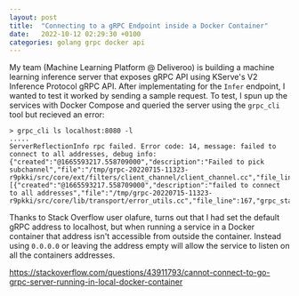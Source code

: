 ```yaml
---
layout: post
title:  "Connecting to a gRPC Endpoint inside a Docker Container"
date:   2022-10-12 02:29:30 +0100
categories: golang grpc docker api
---
```


My team (Machine Learning Platform @ Deliveroo) is building a machine learning inference server that exposes gRPC API using KServe's V2 Inference Protocol gRPC API. After implementating for the `Infer` endpoint, I wanted to test it worked by sending a sample request. To test, I spun up the services with Docker Compose and queried the server using the `grpc_cli` tool but recieved an error:

```
> grpc_cli ls localhost:8080 -l
.....
ServerReflectionInfo rpc failed. Error code: 14, message: failed to connect to all addresses, debug info: {"created":"@1665593217.558709000","description":"Failed to pick subchannel","file":"/tmp/grpc-20220715-11323-r9pkki/src/core/ext/filters/client_channel/client_channel.cc","file_line":3261,"referenced_errors":[{"created":"@1665593217.558709000","description":"failed to connect to all addresses","file":"/tmp/grpc-20220715-11323-r9pkki/src/core/lib/transport/error_utils.cc","file_line":167,"grpc_status":14}]}
```

Thanks to Stack Overflow user olafure, turns out that I had set the default gRPC address to localhost, but when running a service in a Docker container that address isn't accessible from outside the container. Instead using `0.0.0.0` or leaving the address empty will allow the service to listen on all the containers addresses. 

https://stackoverflow.com/questions/43911793/cannot-connect-to-go-grpc-server-running-in-local-docker-container